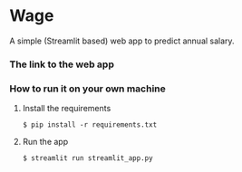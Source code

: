 # Wage

A simple (Streamlit based) web app to predict annual salary.

### The link to the web app 
### How to run it on your own machine

1. Install the requirements

   ```
   $ pip install -r requirements.txt
   ```

2. Run the app

   ```
   $ streamlit run streamlit_app.py
   ```
